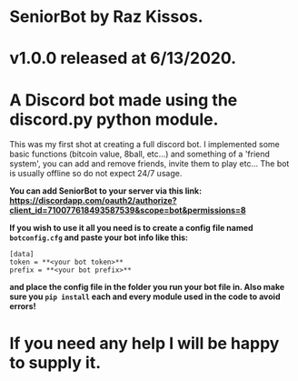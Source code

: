 # SeniorBot by Raz Kissos.
# v1.0.0 released at 6/13/2020.
# A Discord bot made using the discord.py python module.

This was my first shot at creating a full discord bot.
I implemented some basic functions (bitcoin value, 8ball, etc...) and something
of a 'friend system', you can add and remove friends, invite them to play etc...
The bot is usually offline so do not expect 24/7 usage.

**You can add SeniorBot to your server via this link: https://discordapp.com/oauth2/authorize?client_id=710077618493587539&scope=bot&permissions=8**

**If you wish to use it all you need is to create a config file named `botconfig.cfg` and paste your bot info like this:**
```
[data]
token = **<your bot token>**
prefix = **<your bot prefix>**
```
**and place the config file in the folder you run your bot file in. Also make sure you `pip install` each and every module used in the code to avoid errors!**

# If you need any help I will be happy to supply it.
